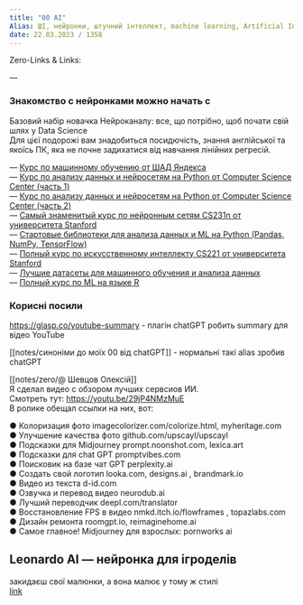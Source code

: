 ```yaml
---
title: "00 AI"
Alias: ШІ, нейронки, штучний інтеллект, machine learning, Artificial Intelligence, Machine Intelligence, Intelligent Systems, ИИ
date: 22.03.2023 / 1358  
---
```

Zero-Links & Links:  


—  
### Знакомство с нейронками можно начать с 
Базовий набір новачка Нейроканалу: все, що потрібно, щоб почати свій шлях у Data Science  
Для цієї подорожі вам знадобиться посидючість, знання англійської та якоїсь ПК, яка не почне задихатися від навчання лінійних регресій.

— [Курс по машинному обучению от ШАД Яндекса](https://www.youtube.com/playlist?list=PLJOzdkh8T5krxc4HsHbB8g8f0hu7973fK)  
— [Курс по анализу данных и нейросетям на Python от Computer Science Center (часть 1)](https://www.youtube.com/playlist?list=PLlb7e2G7aSpRb95_Wi7lZ-zA6fOjV3_l7)  
— [Курс по анализу данных и нейросетям на Python от Computer Science Center (часть 2)](https://www.youtube.com/playlist?list=PLlb7e2G7aSpT1ntsozWmWJ4kGUsUs141Y)  
— [Самый знаменитый курс по нейронным сетям CS231n от университета Stanford](https://www.youtube.com/playlist?list=PLC1qU-LWwrF64f4QKQT-Vg5Wr4qEE1Zxk)  
— [Стартовые библиотеки для анализа данных и ML на Python (Pandas, NumPy, TensorFlow)](https://t.me/neuro_channel/6)  
— [Полный курс по искусственному интеллекту CS221 от университета Stanford](https://www.youtube.com/playlist?list=PLoROMvodv4rO1NB9TD4iUZ3qghGEGtqNX)  
— [Лучшие датасеты для машинного обучения и анализа данных](https://tproger.ru/translations/the-best-datasets-for-machine-learning-and-data-science/)  
— [Полный курс по ML на языке R](https://t.me/neuro_channel/36)

### Корисні посили

https://glasp.co/youtube-summary - плагін chatGPT робить summary для відео YouTube

[[notes/синоніми до моїх 00 від chatGPT]] - нормальні такі alias зробив chatGPT


[[notes/zero/@ Шевцов Олексій]]  
Я сделал видео с обзором лучших сервсиов ИИ.  
Смотреть тут: https://youtu.be/29jP4NMzMuE  
В ролике обещал ссылки на них, вот:

● Колоризация фото imagecolorizer.com/colorize.html, myheritage.com  
● Улучшение качества фото github.com/upscayl/upscayl  
● Подсказки для Midjourney prompt.noonshot.com, lexica.art  
● Подсказки для chat GPT promptvibes.com  
● Поисковик на базе чат GPT perplexity.ai  
● Создать свой логотип looka.com, designs.ai , brandmark.io  
● Видео из текста d-id.com  
● Озвучка и перевод видео neurodub.ai  
● Лучший переводчик deepl.com/translator  
● Восстановление FPS в видео nmkd.itch.io/flowframes , topazlabs.com  
● Дизайн ремонта roomgpt.io, reimaginehome.ai  
● Самое главное! Midjourney для взрослых: pornworks ai


## Leonardo AI — нейронка для ігроделів
закидаєш свої малюнки, а вона малює у тому ж стилі  
[link](https://www.youtube.com/watch?v=q1NfMnxhEnY)